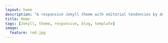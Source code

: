 ```yaml
---
layout: home
description: "A responsive Jekyll theme with editorial tendencies by designer Michael Rose."
title: Home
tags: [Jekyll, theme, responsive, blog, template]
image:
  feature: red.jpg
---
```







